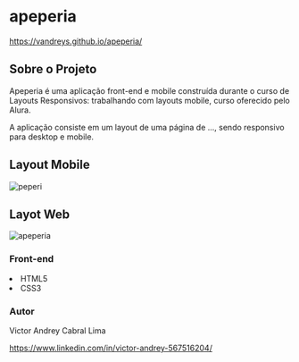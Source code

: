 # apeperia

https://vandreys.github.io/apeperia/

## Sobre o Projeto


Apeperia é uma aplicação front-end e mobile construída durante o curso de Layouts Responsivos: trabalhando com layouts mobile, curso oferecido pelo Alura.

A aplicação consiste em um layout de uma página de ..., sendo responsivo para desktop e mobile.


## Layout Mobile
![peperi](https://user-images.githubusercontent.com/109192128/204116420-5f1e36c2-4bc0-4e79-a6d6-a3617a025795.jpg)

## Layot Web
![apeperia](https://user-images.githubusercontent.com/109192128/204017153-f5865d7c-5925-4106-a825-5ba6081e0268.PNG)


### Front-end

<lu>
  <li> HTML5
  <li> CSS3
  
### Autor
    
 Victor Andrey Cabral Lima
 
 https://www.linkedin.com/in/victor-andrey-567516204/
  
